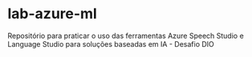 # lab-azure-ml
Repositório para praticar o uso das ferramentas Azure Speech Studio e Language Studio para soluções baseadas em IA - Desafio DIO
